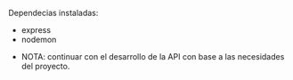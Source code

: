 Dependecias instaladas: 
  - express
  - nodemon

* NOTA: continuar con el desarrollo de la API con base a las necesidades del proyecto.
